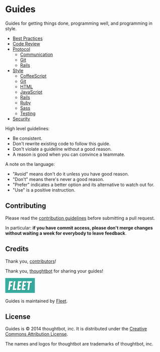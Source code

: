 Guides
======

Guides for getting things done, programming well, and programming in style.

* [Best Practices](/best-practices)
* [Code Review](/code-review)
* [Protocol](/protocol)
  * [Communication](/protocol/communication)
  * [Git](/protocol/git)
  * [Rails](/protocol/rails)
* [Style](/style)
  * [CoffeeScript](/style/coffeescript)
  * [Git](/style/git)
  * [HTML](/style/html)
  * [JavaScript](/style/javascript)
  * [Rails](/style/rails)
  * [Ruby](/style/ruby)
  * [Sass](/style/sass)
  * [Testing](/style/testing)
* [Security](/security)

High level guidelines:

* Be consistent.
* Don't rewrite existing code to follow this guide.
* Don't violate a guideline without a good reason.
* A reason is good when you can convince a teammate.

A note on the language:

* "Avoid" means don't do it unless you have good reason.
* "Don't" means there's never a good reason.
* "Prefer" indicates a better option and its alternative to watch out for.
* "Use" is a positive instruction.

Contributing
------------

Please read the [contribution guidelines] before submitting a pull request.

In particular: **if you have commit access, please don't merge changes without
waiting a week for everybody to leave feedback**.

[contribution guidelines]: /CONTRIBUTING.md

Credits
-------

Thank you, [contributors](https://github.com/Shipstr/guides/graphs/contributors)!

Thank you, [thoughtbot](http://github.com/thoughtbot/guides) for sharing your guides!

![Fleet](fleet_logo.png)

Guides is maintained by [Fleet](http://tryfleet.com).

License
-------

Guides is © 2014 thoughtbot, inc. It is distributed under the [Creative Commons
Attribution License](http://creativecommons.org/licenses/by/3.0/).

The names and logos for thoughtbot are trademarks of thoughtbot, inc.
